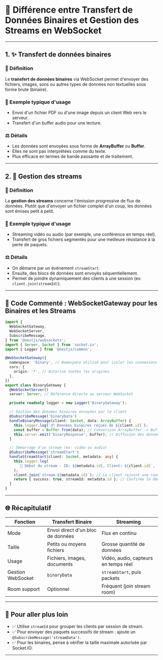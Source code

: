 # 📡 Différence entre Transfert de Données Binaires et Gestion des Streams en WebSocket

---

## 1. ✨ Transfert de données binaires

### 🔎 Définition

Le **transfert de données binaires** via WebSocket permet d'envoyer des fichiers, images, sons ou autres types de données non textuelles sous forme brute (binaire).

### 📁 Exemple typique d'usage

- Envoi d'un fichier PDF ou d'une image depuis un client Web vers le serveur.
- Transfert d'un buffer audio pour une lecture.

### ⚖️ Détails

- Les données sont envoyées sous forme de **ArrayBuffer** ou **Buffer**.
- Elles ne sont pas interprétées comme du texte.
- Plus efficace en termes de bande passante et de traitement.

---

## 2. 🎥 Gestion des streams

### 🔎 Définition

La **gestion des streams** concerne l'émission progressive de flux de données. Plutôt que d'envoyer un fichier complet d'un coup, les données sont émises petit à petit.

### 📁 Exemple typique d'usage

- Streaming vidéo ou audio (par exemple, une conférence en temps réel).
- Transfert de gros fichiers segmentés pour une meilleure résistance à la perte de paquets.

### ⚖️ Détails

- On démarre par un événement `streamStart`.
- Ensuite, des blocs de données sont envoyés séquentiellement.
- Permet de joindre dynamiquement des clients à une session (ex: `client.join(streamId)`).

---

## 📂 Code Commenté : WebSocketGateway pour les Binaires et les Streams

```ts
import {
  WebSocketGateway,
  WebSocketServer,
  SubscribeMessage,
} from '@nestjs/websockets';
import { Server, Socket } from 'socket.io';
import { Logger } from '@nestjs/common';

@WebSocketGateway({
  namespace: 'binary', // Namespace utilisé pour isoler les connexions WebSocket
  cors: {
    origin: '*', // Autorise toutes les origines
  },
})
export class BinaryGateway {
  @WebSocketServer()
  server: Server; // Référence directe au serveur WebSocket

  private readonly logger = new Logger('BinaryGateway');

  // Gestion des données binaires envoyées par le client
  @SubscribeMessage('binaryData')
  handleBinaryMessage(client: Socket, data: ArrayBuffer) {
    this.logger.log(`📦 Données binaires reçues de ${client.id}`);
    const buffer = Buffer.from(data); // Conversion ArrayBuffer -> Buffer
    this.server.emit('binaryResponse', buffer); // Diffusion des données à tous les clients
  }

  // Démarrage d'un stream (ex: vidéo ou audio)
  @SubscribeMessage('streamStart')
  handleStreamStart(client: Socket, metadata: any) {
    this.logger.log(
      `🎥 Début du stream - ID: ${metadata.id}, Client: ${client.id}`,
    );
    client.join(`stream-${metadata.id}`); // Le client rejoint une room spécifique au stream
    return { success: true, streamId: metadata.id }; // Confirme le démarrage du stream au client
  }
}
```

---

## 🌐 Récapitulatif

| Fonction          | Transfert Binaire                 | Streaming                            |
| ----------------- | --------------------------------- | ------------------------------------ |
| Mode              | Envoi direct d'un bloc de données | Flux en continu                      |
| Taille            | Petits ou moyens fichiers         | Grosse quantité de données           |
| Usage             | Fichiers, images, documents       | Vidéo, audio, capteurs en temps réel |
| Gestion WebSocket | `binaryData`                      | `streamStart`, puis packets          |
| Room support      | Optionnel                         | Fréquent (join stream room)          |

---

## 📄 Pour aller plus loin

- ✅ Utilise `streamId` pour grouper les clients par session de stream.
- ✅ Pour envoyer des paquets successifs de stream : ajoute un `@SubscribeMessage('streamData')`.
- ✅ Pour les binaires, pense à vérifier la taille maximale autorisée par Socket.IO.

---
